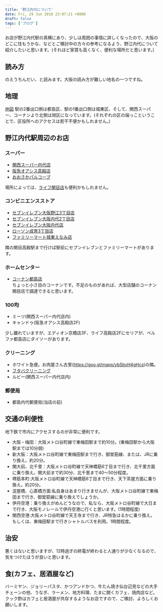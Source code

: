 ```yaml
---
title: '野江内代について'
date: Fri, 29 Jun 2018 23:07:21 +0000
draft: false
tags: ['ブログ']
---
```


お店が野江内代駅の真横にあり、少しは周囲の事情に詳しくなったので、大阪のどこに住もうかな、などとご検討中の方々の参考になるよう、野江内代について紹介したいと思います。(それほど家賃も高くなく、便利な場所だと思います。)

読み方
---

のえうちんだい、と読みます。大阪の読み方が難しい地名の一つですね。

地理
--

[地図](https://goo.gl/maps/kk2y87KJxt72) 駅の2番出口側は都島区、駅の1番出口側は城東区、そして、関西スーパー、コーナンより北側は旭区になっています。(それぞれの区の端っこということで、区役所へのアクセスは若干不便かもしれません。)

野江内代駅周辺のお店
----------

### スーパー

*   [関西スーパー内代店](https://goo.gl/maps/CT2YoBH87h82)
*   [阪急オアシス高殿店](https://goo.gl/maps/jEbhW9pAKv42)
*   [おおさかパルコープ](https://goo.gl/maps/tRkLX5JX1tk)

場所によっては、[ライフ関目店](https://goo.gl/maps/AK2shWr18Xn)も便利かもしれません。

### コンビニエンスストア

*   [セブンイレブン大阪野江3丁目店](https://goo.gl/maps/gSnMTrZgWYF2)
*   [セブンイレブン大阪内代2丁目店](https://goo.gl/maps/8veJVnQKdTD2)
*   [セブンイレブン大阪内代店](https://goo.gl/maps/BKTqDSTVrpA2)
*   [ローソン成育3丁目店](https://goo.gl/maps/kBPZ2n2QsYR2)
*   [ファミリーマート城東えなみ店](https://goo.gl/maps/pyFmJiMyiWS2)

隣の関目高殿駅まで行けば駅前にセブンイレブンとファミリーマートがあります。

### ホームセンター

*   [コーナン都島店](https://goo.gl/maps/YBfunnv16zn)  
    ちょっと小さ目のコーナンです。不足のものがあれば、大型店舗のコーナン関目店で調達できると思います。

### 100均

*   ミーツ(関西スーパー内代店内)
*   キャンドゥ(阪急オアシス高殿店2F)

少し離れていますが、エディオン京橋店3F、ライフ高殿店2Fにセリアが、ベルファ都島店にダイソーがあります。

### クリーニング

*   ホワイト急便。お肉屋さん古里(https://goo.gl/maps/ybSbvH4gHcs)の隣。
*   [フタバクリーニング](https://goo.gl/maps/pbToW3B4mK72)
*   ルビー(関西スーパー内代店内)

### 郵便局

*   都島内代郵便局(当店の前)

交通の利便性
------

地下鉄で市内にアクセスするのが非常に便利です。

*   大阪・梅田：大阪メトロ谷町線で東梅田駅まで約10分。(東梅田駅から大阪駅までは10分弱)
*   新大阪：大阪メトロ谷町線で東梅田駅まで行き、御堂筋線、または、JRに乗り換え。約20分。
*   関大前、北千里：大阪メトロ谷町線で天神橋筋6丁目まで行き、北千里方面に乗り換え。関大前まで約30分、北千里まで40〜50分程度。
*   堺筋本町:大阪メトロ谷町線で天神橋筋6丁目まで行き、天下茶屋方面に乗り換え。約20分。
*   淀屋橋、心斎橋方面:私自身はあまり行きませんが、大阪メトロ谷町線で東梅田まで行き、御堂筋線に乗り換えでしょうか。
*   伊丹空港：乗り換えがめんどうなので、私なら、大阪メトロ谷町線で大日まで行き、大阪モノレールで伊丹空港に行くと思います。(1時間程度)
*   関西空港:大阪メトロ谷町線で天王寺まで行き、JR特急はるかに乗り換え。もしくは、東梅田駅まで行きシャトルバスを利用。1時間程度。

治安
--

悪くはないと思いますが、12時過ぎの終電が終わると人通りが少なくなるので、気をつけたほうが良いと思います。

食(カフェ、居酒屋など)
------------

バーミヤン、ジョリーパスタ、かつアンドかつ、牛たん焼き仙台辺見などの大手チェーンの他、うなぎ、ラーメン、地方料理、たまに開くカフェ、焼肉店など。 クック酢はカフェと居酒屋が共存するようなお店ですので、ご検討、よろしくお願いします。